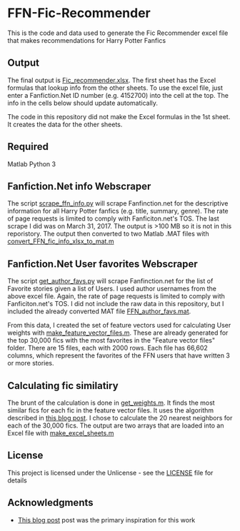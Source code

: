 # FFN-Fic-Recommender

This is the code and data used to generate the Fic Recommender excel file that makes recommendations for Harry Potter Fanfics

## Output

The final output is [Fic_recommender.xlsx](Fic_recommender.xlsx). The first sheet has the Excel formulas that lookup info from the other sheets. To use the excel file, just enter a Fanfiction.Net ID number (e.g. 4152700) into the cell at the top. The info in the cells below should update automatically.

The code in this repository did not make the Excel formulas in the 1st sheet. It creates the data for the other sheets.

## Required

Matlab
Python 3

## Fanfiction.Net info Webscraper

The script [scrape_ffn_info.py](scrape_ffn_info.py) will scrape Fanfinction.net for the descriptive information for all Harry Potter fanfics (e.g. title, summary, genre). The rate of page requests is limited to comply with Fanficiton.net's TOS. The last scrape I did was on March 31, 2017. The output is >100 MB so it is not in this reporistory. The output then converted to two Matlab .MAT files with [convert_FFN_fic_info_xlsx_to_mat.m](convert_FFN_fic_info_xlsx_to_mat.m)

## Fanfiction.Net User favorites Webscraper

The script [get_author_favs.py](get_author_favs.py) will scrape Fanfinction.net for the list of Favorite stories given a list of Users. I used author usernames from the above excel file. Again, the rate of page requests is limited to comply with Fanficiton.net's TOS. I did not include the raw data in this repository, but I included the already converted MAT file [FFN_author_favs.mat](FFN_author_favs.mat).

From this data, I created the set of feature vectors used for calculating User weights with [make_feature_vector_files.m](make_feature_vector_files.m). These are already generated for the top 30,000 fics with the most favorites in the "Feature vector files" folder. There are 15 files, each with 2000 rows. Each file has 66,602 columns, which represent the favorites of the FFN users that have written 3 or more stories.

## Calculating fic similatiry

The brunt of the calculation is done in [get_weights.m](get_weights.m). It finds the most similar fics for each fic in the feature vector files. It uses the algorithm described in [this blog post](http://colah.github.io/posts/2014-07-FFN-Graphs-Vis/). I chose to calculate the 20 nearest neighbors for each of the 30,000 fics. The output are two arrays that are loaded into an Excel file with [make_excel_sheets.m](make_excel_sheets.m) 

## License

This project is licensed under the Unlicense - see the [LICENSE](LICENSE) file for details

## Acknowledgments

* [This blog post](http://colah.github.io/posts/2014-07-FFN-Graphs-Vis/) post was the primary inspiration for this work